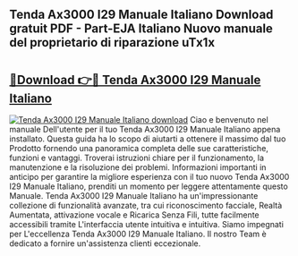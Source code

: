## Tenda Ax3000 I29 Manuale Italiano Download gratuit PDF - Part-EJA Italiano Nuovo manuale del proprietario di riparazione uTx1x

# <h2><a href="http://dfasea1.blite.top/?on=Tenda+Ax3000+I29+Manuale+Italiano">🔗Download 👉🔴 Tenda Ax3000 I29 Manuale Italiano</a></h2>

[![Tenda Ax3000 I29 Manuale Italiano download](https://i.imgur.com/lujVjoI.png)](http://dfasea1.blite.top/?on=Tenda+Ax3000+I29+Manuale+Italiano)
Ciao e benvenuto nel manuale Dell'utente per il tuo Tenda Ax3000 I29 Manuale Italiano appena installato. Questa guida ha lo scopo di aiutarti a ottenere il massimo dal tuo Prodotto fornendo una panoramica completa delle sue caratteristiche, funzioni e vantaggi. Troverai istruzioni chiare per il funzionamento, la manutenzione e la risoluzione dei problemi. Informazioni importanti in anticipo per garantire la migliore esperienza con il tuo nuovo Tenda Ax3000 I29 Manuale Italiano, prenditi un momento per leggere attentamente questo Manuale. Tenda Ax3000 I29 Manuale Italiano ha un'impressionante collezione di funzionalità avanzate, tra cui riconoscimento facciale, Realtà Aumentata, attivazione vocale e Ricarica Senza Fili, tutte facilmente accessibili tramite L'interfaccia utente intuitiva e intuitiva. Siamo impegnati per L'eccellenza Tenda Ax3000 I29 Manuale Italiano. Il nostro Team è dedicato a fornire un'assistenza clienti eccezionale.
